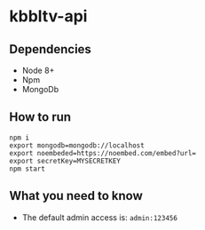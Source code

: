 # kbbltv-api


## Dependencies
- Node 8+
- Npm
- MongoDb

## How to run
```
npm i
export mongodb=mongodb://localhost
export noembeded=https://noembed.com/embed?url=
export secretKey=MYSECRETKEY
npm start
```

## What you need to know
- The default admin access is: `admin:123456`
